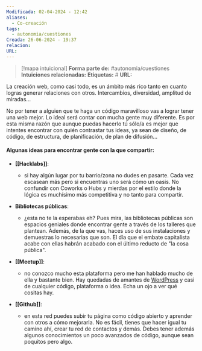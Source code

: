```yaml
---
Modificada: 02-04-2024 - 12:42
aliases:
  - Co-creación
tags:
  - autonomia/cuestiones
Creada: 26-06-2024 - 19:37
relacion: 
URL:
---
```


> [!mapa intuicional]
> **Forma parte de:** #autonomia/cuestiones 
> **Intuiciones relacionadas:** 
> **Etiquetas:** #
> **URL:** 

La creación web, como casi todo, es un ámbito más rico tanto en cuanto logras generar relaciones con otros. Intercambios, diversidad, amplitud de miradas...

No por tener a alguien que te haga un código maravilloso vas a lograr tener una web mejor. Lo ideal será contar con mucha gente muy diferente.
Es por esta misma razón que aunque puedas hacerlo tú sólo/a es mejor que intentes encontrar con quién contrastar tus ideas, ya sean de diseño, de código, de estructura, de planificación, de plan de difusión...

#### Algunas ideas para encontrar gente con la que compartir:

- **[[Hacklabs]]**:
	- si hay algún lugar por tu barrio/zona no dudes en pasarte. Cada vez escasean más pero si encuentras uno será cómo un oasis. No confundir con Coworks o Hubs y mierdas por el estilo donde la lógica es muchísimo más competitiva y no tanto para compartir.

- **Bibliotecas públicas**:
	- ¿esta no te la esperabas eh? Pues mira, las bibliotecas públicas son espacios geniales donde encontrar gente a través de los talleres que plantean. Además, de la que vas, haces uso de sus instalaciones y demuestras lo necesarias que son. El día que el embate capitalista acabe con ellas habrán acabado con el último reducto de "la cosa pública".
  
- **[[Meetup]]**:
	- no conozco mucho esta plataforma pero me han hablado mucho de ella y bastante bien. Hay quedadas de amantes de [WordPress](WordPress.md) y casi de cualquier código, plataforma o idea. Echa un ojo a ver qué cositas hay.

- **[[Github]]**:
	- en esta red puedes subir tu página como código abierto y aprender con otros a cómo mejorarla. No es fácil, tienes que hacer igual tu camino ahí, crear tu red de contactos y demás. Debes tener además algunos conocimientos un poco avanzados de código, aunque sean poquitos pero algo.
